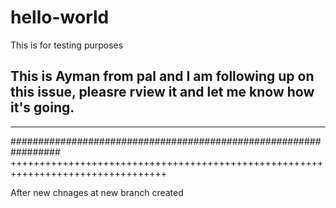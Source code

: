 # hello-world
This is for testing purposes 

## This is Ayman from pal and I am following up on this issue, pleasre rview it and let me know how it's going.

*********************************************
#################################################################
+++++++++++++++++++++++++++++++++++++++++++++++++++++++++++++++++++++++++++++++++

After new chnages at new branch created 
